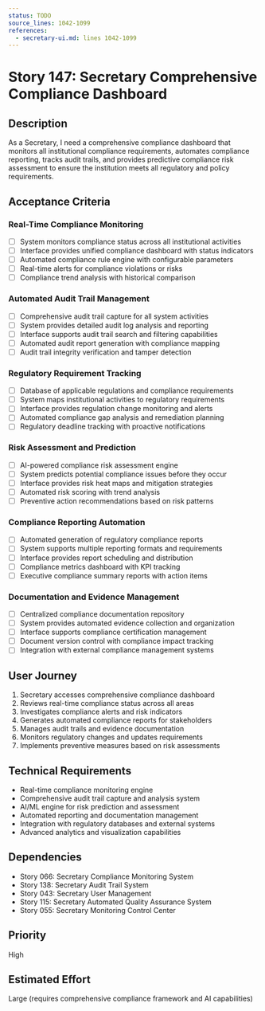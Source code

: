 ```yaml
---
status: TODO
source_lines: 1042-1099
references:
  - secretary-ui.md: lines 1042-1099
---
```


# Story 147: Secretary Comprehensive Compliance Dashboard

## Description
As a Secretary, I need a comprehensive compliance dashboard that monitors all institutional compliance requirements, automates compliance reporting, tracks audit trails, and provides predictive compliance risk assessment to ensure the institution meets all regulatory and policy requirements.

## Acceptance Criteria

### Real-Time Compliance Monitoring
- [ ] System monitors compliance status across all institutional activities
- [ ] Interface provides unified compliance dashboard with status indicators
- [ ] Automated compliance rule engine with configurable parameters
- [ ] Real-time alerts for compliance violations or risks
- [ ] Compliance trend analysis with historical comparison

### Automated Audit Trail Management
- [ ] Comprehensive audit trail capture for all system activities
- [ ] System provides detailed audit log analysis and reporting
- [ ] Interface supports audit trail search and filtering capabilities
- [ ] Automated audit report generation with compliance mapping
- [ ] Audit trail integrity verification and tamper detection

### Regulatory Requirement Tracking
- [ ] Database of applicable regulations and compliance requirements
- [ ] System maps institutional activities to regulatory requirements
- [ ] Interface provides regulation change monitoring and alerts
- [ ] Automated compliance gap analysis and remediation planning
- [ ] Regulatory deadline tracking with proactive notifications

### Risk Assessment and Prediction
- [ ] AI-powered compliance risk assessment engine
- [ ] System predicts potential compliance issues before they occur
- [ ] Interface provides risk heat maps and mitigation strategies
- [ ] Automated risk scoring with trend analysis
- [ ] Preventive action recommendations based on risk patterns

### Compliance Reporting Automation
- [ ] Automated generation of regulatory compliance reports
- [ ] System supports multiple reporting formats and requirements
- [ ] Interface provides report scheduling and distribution
- [ ] Compliance metrics dashboard with KPI tracking
- [ ] Executive compliance summary reports with action items

### Documentation and Evidence Management
- [ ] Centralized compliance documentation repository
- [ ] System provides automated evidence collection and organization
- [ ] Interface supports compliance certification management
- [ ] Document version control with compliance impact tracking
- [ ] Integration with external compliance management systems

## User Journey
1. Secretary accesses comprehensive compliance dashboard
2. Reviews real-time compliance status across all areas
3. Investigates compliance alerts and risk indicators
4. Generates automated compliance reports for stakeholders
5. Manages audit trails and evidence documentation
6. Monitors regulatory changes and updates requirements
7. Implements preventive measures based on risk assessments

## Technical Requirements
- Real-time compliance monitoring engine
- Comprehensive audit trail capture and analysis system
- AI/ML engine for risk prediction and assessment
- Automated reporting and documentation management
- Integration with regulatory databases and external systems
- Advanced analytics and visualization capabilities

## Dependencies
- Story 066: Secretary Compliance Monitoring System
- Story 138: Secretary Audit Trail System
- Story 043: Secretary User Management
- Story 115: Secretary Automated Quality Assurance System
- Story 055: Secretary Monitoring Control Center

## Priority
High

## Estimated Effort
Large (requires comprehensive compliance framework and AI capabilities)